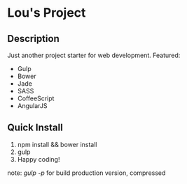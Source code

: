 # Lou's Project

## Description

Just another project starter for web development. Featured:

* Gulp
* Bower
* Jade
* SASS
* CoffeeScript
* AngularJS

## Quick Install

1. npm install && bower install
2. gulp
3. Happy coding!

note: _gulp -p_ for build production version, compressed